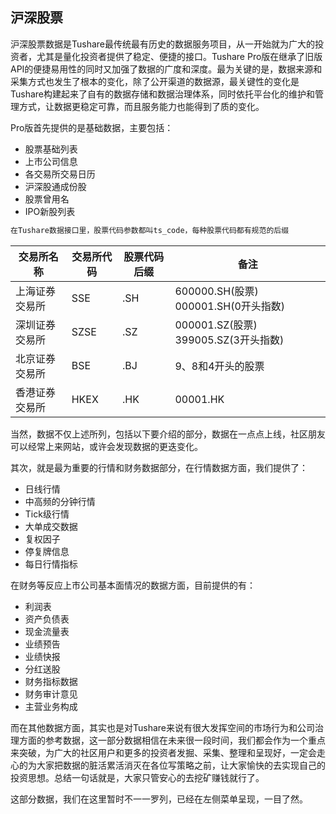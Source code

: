 ## 沪深股票

沪深股票数据是Tushare最传统最有历史的数据服务项目，从一开始就为广大的投资者，尤其是量化投资者提供了稳定、便捷的接口。Tushare Pro版在继承了旧版API的便捷易用性的同时又加强了数据的广度和深度。最为关键的是，数据来源和采集方式也发生了根本的变化，除了公开渠道的数据源，最关键性的变化是Tushare构建起来了自有的数据存储和数据治理体系，同时依托平台化的维护和管理方式，让数据更稳定可靠，而且服务能力也能得到了质的变化。

Pro版首先提供的是基础数据，主要包括：

- 股票基础列表
- 上市公司信息
- 各交易所交易日历
- 沪深股通成份股
- 股票曾用名
- IPO新股列表

```python
在Tushare数据接口里，股票代码参数都叫ts_code，每种股票代码都有规范的后缀
```

| 交易所名称 | 交易所代码 | 股票代码后缀 | 备注 |
| --- | --- | --- | --- |
| 上海证券交易所 | SSE | .SH | 600000.SH(股票)  000001.SH(0开头指数) |
| 深圳证券交易所 | SZSE | .SZ | 000001.SZ(股票)  399005.SZ(3开头指数) |
| 北京证券交易所 | BSE | .BJ | 9、8和4开头的股票 |
| 香港证券交易所 | HKEX | .HK | 00001.HK |

当然，数据不仅上述所列，包括以下要介绍的部分，数据在一点点上线，社区朋友可以经常上来网站，或许会发现数据的更迭变化。

其次，就是最为重要的行情和财务数据部分，在行情数据方面，我们提供了：

- 日线行情
- 中高频的分钟行情
- Tick级行情
- 大单成交数据
- 复权因子
- 停复牌信息
- 每日行情指标

在财务等反应上市公司基本面情况的数据方面，目前提供的有：

- 利润表
- 资产负债表
- 现金流量表
- 业绩预告
- 业绩快报
- 分红送股
- 财务指标数据
- 财务审计意见
- 主营业务构成

而在其他数据方面，其实也是对Tushare来说有很大发挥空间的市场行为和公司治理方面的参考数据，这一部分数据相信在未来很一段时间，我们都会作为一个重点来突破，为广大的社区用户和更多的投资者发掘、采集、整理和呈现好，一定会走心的为大家把数据的脏活累活消灭在各位写策略之前，让大家愉快的去实现自己的投资思想。总结一句话就是，大家只管安心的去挖矿赚钱就行了。

这部分数据，我们在这里暂时不一一罗列，已经在左侧菜单呈现，一目了然。